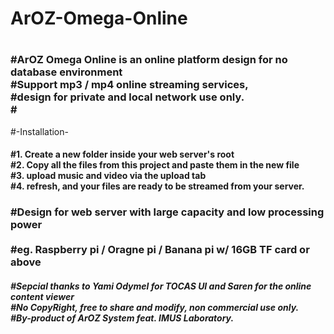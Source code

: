 # ArOZ-Omega-Online<br>
#
<h3>
#ArOZ Omega Online is an online platform design for no database environment<br>
#Support mp3 / mp4 online streaming services,<br>
#design for private and local network use only.<br>
#
</h3>
#-Installation-
<h4>
#1. Create a new folder inside your web server's root <br>
#2. Copy all the files from this project and paste them in the new file<br>
#3. upload music and video via the upload tab<br>
#4. refresh, and your files are ready to be streamed from your server.<br>
</h4>
<h3>
#Design for web server with large capacity and low processing power<br><br>
#eg. Raspberry pi / Oragne pi / Banana pi w/ 16GB TF card or above<br>
</h3>
<h5>
#Sepcial thanks to Yami Odymel for TOCAS UI and Saren for the online content viewer<br>
#No CopyRight, free to share and modify, non commercial use only.<br>
#By-product of ArOZ System feat. IMUS Laboratory.<br>
</h5>
